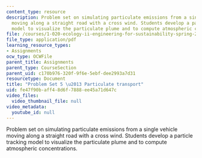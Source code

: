 ```yaml
---
content_type: resource
description: Problem set on simulating particulate emissions from a single vehicle
  moving along a straight road with a cross wind. Students develop a particle tracking
  model to visualize the particulate plume and to compute atmospheric concentrations.
file: /courses/1-020-ecology-ii-engineering-for-sustainability-spring-2008/fe47f90baff48d6f7888ee45a71d647c_assn5.pdf
file_type: application/pdf
learning_resource_types:
- Assignments
ocw_type: OCWFile
parent_title: Assignments
parent_type: CourseSection
parent_uid: c170b976-320f-9f6e-5ebf-dee2993a7d31
resourcetype: Document
title: "Problem Set 5 \u2013 Particulate transport"
uid: fe47f90b-aff4-8d6f-7888-ee45a71d647c
video_files:
  video_thumbnail_file: null
video_metadata:
  youtube_id: null
---
```

Problem set on simulating particulate emissions from a single vehicle moving along a straight road with a cross wind. Students develop a particle tracking model to visualize the particulate plume and to compute atmospheric concentrations.

